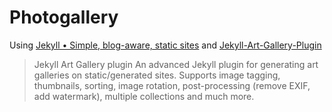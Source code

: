 # Photogallery

Using [Jekyll • Simple, blog-aware, static sites](https://jekyllrb.com/) and [Jekyll-Art-Gallery-Plugin](https://github.com/alexivkin/Jekyll-Art-Gallery-Plugin)

>Jekyll Art Gallery plugin
An advanced Jekyll plugin for generating art galleries on static/generated sites. Supports image tagging, thumbnails, sorting, image rotation, post-processing (remove EXIF, add watermark), multiple collections and much more. 

